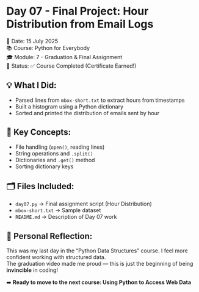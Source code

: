 # Day 07 - Final Project: Hour Distribution from Email Logs

📅 Date: 15 July 2025  
📚 Course: Python for Everybody  
🎓 Module: 7 - Graduation & Final Assignment  
🏁 Status: ✅ Course Completed (Certificate Earned!)

## 💡 What I Did:
- Parsed lines from `mbox-short.txt` to extract hours from timestamps
- Built a histogram using a Python dictionary
- Sorted and printed the distribution of emails sent by hour

## 🧪 Key Concepts:
- File handling (`open()`, reading lines)
- String operations and `.split()`
- Dictionaries and `.get()` method
- Sorting dictionary keys

## 🗂️ Files Included:
- `day07.py` → Final assignment script (Hour Distribution)
- `mbox-short.txt` → Sample dataset
- `README.md` → Description of Day 07 work

## 🌟 Personal Reflection:
This was my last day in the “Python Data Structures” course. I feel more confident working with structured data.  
The graduation video made me proud — this is just the beginning of being **invincible** in coding!

➡️ **Ready to move to the next course: Using Python to Access Web Data**

